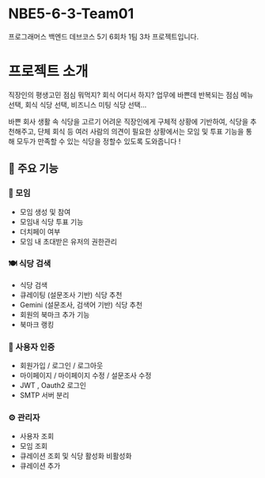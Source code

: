 # NBE5-6-3-Team01
프로그래머스 백엔드 데브코스 5기 6회차 1팀 3차 프로젝트입니다.

# 프로젝트 소개
직장인의 평생고민 점심 뭐먹지? 회식 어디서 하지?
업무에 바쁜데 반복되는 점심 메뉴 선택, 회식 식당 선택, 비즈니스 미팅 식당 선택...

바쁜 회사 생활 속 식당을 고르기 어려운 직장인에게 구체적 상황에 기반하여, 식당을 추천해주고,
단체 회식 등 여러 사람의 의견이 필요한 상황에서는 모임 및 투표 기능을 통해 모두가 만족할 수 있는
식당을 정할수 있도록 도와줍니다 !

## 📌 주요 기능

### 👥 모임
- 모임 생성 및 참여
- 모임내 식당 투표 기능
- 더치페이 여부
- 모임 내 초대받은 유저의 권한관리

### 🍽️ 식당 검색
- 식당 검색
- 큐레이팅 (설문조사 기반) 식당 추천
- Gemini (설문조사, 검색어 기반) 식당 추천
- 회원의 북마크 추가 기능
- 북마크 랭킹

 ### 🔐 사용자 인증
- 회원가입 / 로그인 / 로그아웃
- 마이페이지 / 마이페이지 수정 / 설문조사 수정
- JWT , Oauth2 로그인
- SMTP 서버 분리 

### ⚙️ 관리자
- 사용자 조회
- 모임 조회
- 큐레이션 조회 및 식당 활성화 비활성화
- 큐레이션 추가



